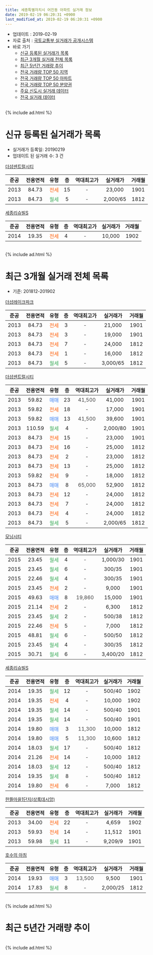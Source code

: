 ```yaml
---
title: 세종특별자치시 어진동 아파트 실거래 정보
date: 2019-02-19 06:20:31 +0900
last_modified_at: 2019-02-19 06:20:31 +0900
---
```


* 업데이트 : 2019-02-19
* 자료 출처 : [국토교통부 실거래가 공개시스템](http://rt.molit.go.kr)
* 바로 가기
    * [신규 등록된 실거래가 목록](#신규-등록된-실거래가-목록)
    * [최근 3개월 실거래 전체 목록](#최근-3개월-실거래-전체-목록)
    * [최근 5년간 거래량 추이](#최근-5년간-거래량-추이)
    * [전국 거래량 TOP 50 지역](https://ayogom.github.io/apt-trade-info/최근-3개월-전국에서-가장-거래가-많이-발생한-지역)
    * [전국 거래량 TOP 50 아파트](https://ayogom.github.io/apt-trade-info/최근-3개월-전국에서-가장-거래가-많이-발생한-아파트)
    * [전국 거래량 TOP 50 분양권](https://ayogom.github.io/apt-trade-info/최근-3개월-전국에서-가장-거래가-많이-발생한-분양권)
    * [주요 신도시 실거래 데이터](https://ayogom.github.io/apt-trade-info/주요-신도시)
    * [전국 실거래 데이터](https://ayogom.github.io/apt-trade-info/전국)
<br>
{% include ad.html %}
<br>

# 신규 등록된 실거래가 목록
* 실거래가 등록일: 20190219
* 업데이트 된 실거래 수: 3 건


[더샵센트럴시티](https://search.naver.com/search.naver?query=%EC%84%B8%EC%A2%85%ED%8A%B9%EB%B3%84%EC%9E%90%EC%B9%98%EC%8B%9C+%EC%96%B4%EC%A7%84%EB%8F%99+%EB%8D%94%EC%83%B5%EC%84%BC%ED%8A%B8%EB%9F%B4%EC%8B%9C%ED%8B%B0)

|준공|전용면적|유형|층|역대최고가|실거래가|거래월|
|:---:|:---:|:---:|:---:|:---:|:---:|:---:|
|2013|84.73|<span style="color:#ff5a00">전세</span>|15|<span style="color:#444444">-</span>|23,000|1901|
|2013|84.73|<span style="color:#34a853">월세</span>|5|<span style="color:#444444">-</span>|2,000/65|1812|

[세종리슈빌S](https://search.naver.com/search.naver?query=%EC%84%B8%EC%A2%85%ED%8A%B9%EB%B3%84%EC%9E%90%EC%B9%98%EC%8B%9C+%EC%96%B4%EC%A7%84%EB%8F%99+%EC%84%B8%EC%A2%85%EB%A6%AC%EC%8A%88%EB%B9%8CS)

|준공|전용면적|유형|층|역대최고가|실거래가|거래월|
|:---:|:---:|:---:|:---:|:---:|:---:|:---:|
|2014|19.35|<span style="color:#ff5a00">전세</span>|4|<span style="color:#444444">-</span>|10,000|1902|


<br>
{% include ad.html %}
<br>

# 최근 3개월 실거래 전체 목록
* 기준: 201812-201902


[더샵레이크파크](https://search.naver.com/search.naver?query=%EC%84%B8%EC%A2%85%ED%8A%B9%EB%B3%84%EC%9E%90%EC%B9%98%EC%8B%9C+%EC%96%B4%EC%A7%84%EB%8F%99+%EB%8D%94%EC%83%B5%EB%A0%88%EC%9D%B4%ED%81%AC%ED%8C%8C%ED%81%AC)

|준공|전용면적|유형|층|역대최고가|실거래가|거래월|
|:---:|:---:|:---:|:---:|:---:|:---:|:---:|
|2013|84.73|<span style="color:#ff5a00">전세</span>|3|<span style="color:#444444">-</span>|21,000|1901|
|2013|84.73|<span style="color:#ff5a00">전세</span>|3|<span style="color:#444444">-</span>|19,000|1901|
|2013|84.73|<span style="color:#ff5a00">전세</span>|7|<span style="color:#444444">-</span>|24,000|1812|
|2013|84.73|<span style="color:#ff5a00">전세</span>|1|<span style="color:#444444">-</span>|16,000|1812|
|2013|84.73|<span style="color:#34a853">월세</span>|5|<span style="color:#444444">-</span>|3,000/65|1812|

[더샵센트럴시티](https://search.naver.com/search.naver?query=%EC%84%B8%EC%A2%85%ED%8A%B9%EB%B3%84%EC%9E%90%EC%B9%98%EC%8B%9C+%EC%96%B4%EC%A7%84%EB%8F%99+%EB%8D%94%EC%83%B5%EC%84%BC%ED%8A%B8%EB%9F%B4%EC%8B%9C%ED%8B%B0)

|준공|전용면적|유형|층|역대최고가|실거래가|거래월|
|:---:|:---:|:---:|:---:|:---:|:---:|:---:|
|2013|59.82|<span style="color:#4285f3">매매</span>|23|<span style="color:#444444">41,500</span>|41,000|1901|
|2013|59.82|<span style="color:#ff5a00">전세</span>|18|<span style="color:#444444">-</span>|17,000|1901|
|2013|59.82|<span style="color:#4285f3">매매</span>|13|<span style="color:#444444">41,500</span>|39,600|1901|
|2013|110.59|<span style="color:#34a853">월세</span>|4|<span style="color:#444444">-</span>|2,000/80|1901|
|2013|84.73|<span style="color:#ff5a00">전세</span>|15|<span style="color:#444444">-</span>|23,000|1901|
|2013|84.73|<span style="color:#ff5a00">전세</span>|16|<span style="color:#444444">-</span>|25,000|1812|
|2013|84.73|<span style="color:#ff5a00">전세</span>|2|<span style="color:#444444">-</span>|23,000|1812|
|2013|84.73|<span style="color:#ff5a00">전세</span>|13|<span style="color:#444444">-</span>|25,000|1812|
|2013|59.82|<span style="color:#ff5a00">전세</span>|9|<span style="color:#444444">-</span>|18,000|1812|
|2013|84.73|<span style="color:#4285f3">매매</span>|8|<span style="color:#444444">65,000</span>|52,900|1812|
|2013|84.73|<span style="color:#ff5a00">전세</span>|12|<span style="color:#444444">-</span>|24,000|1812|
|2013|84.73|<span style="color:#ff5a00">전세</span>|7|<span style="color:#444444">-</span>|24,000|1812|
|2013|84.73|<span style="color:#ff5a00">전세</span>|4|<span style="color:#444444">-</span>|24,000|1812|
|2013|84.73|<span style="color:#34a853">월세</span>|5|<span style="color:#444444">-</span>|2,000/65|1812|

[모닝시티](https://search.naver.com/search.naver?query=%EC%84%B8%EC%A2%85%ED%8A%B9%EB%B3%84%EC%9E%90%EC%B9%98%EC%8B%9C+%EC%96%B4%EC%A7%84%EB%8F%99+%EB%AA%A8%EB%8B%9D%EC%8B%9C%ED%8B%B0)

|준공|전용면적|유형|층|역대최고가|실거래가|거래월|
|:---:|:---:|:---:|:---:|:---:|:---:|:---:|
|2015|23.45|<span style="color:#34a853">월세</span>|4|<span style="color:#444444">-</span>|1,000/30|1901|
|2015|23.45|<span style="color:#34a853">월세</span>|6|<span style="color:#444444">-</span>|300/35|1901|
|2015|22.46|<span style="color:#34a853">월세</span>|4|<span style="color:#444444">-</span>|300/35|1901|
|2015|23.45|<span style="color:#ff5a00">전세</span>|2|<span style="color:#444444">-</span>|9,000|1901|
|2015|49.63|<span style="color:#4285f3">매매</span>|8|<span style="color:#444444">19,860</span>|15,000|1901|
|2015|21.14|<span style="color:#ff5a00">전세</span>|2|<span style="color:#444444">-</span>|6,300|1812|
|2015|23.45|<span style="color:#34a853">월세</span>|2|<span style="color:#444444">-</span>|500/38|1812|
|2015|22.46|<span style="color:#ff5a00">전세</span>|5|<span style="color:#444444">-</span>|7,000|1812|
|2015|48.81|<span style="color:#34a853">월세</span>|6|<span style="color:#444444">-</span>|500/50|1812|
|2015|23.45|<span style="color:#34a853">월세</span>|4|<span style="color:#444444">-</span>|300/35|1812|
|2015|30.71|<span style="color:#34a853">월세</span>|6|<span style="color:#444444">-</span>|3,400/20|1812|

[세종리슈빌S](https://search.naver.com/search.naver?query=%EC%84%B8%EC%A2%85%ED%8A%B9%EB%B3%84%EC%9E%90%EC%B9%98%EC%8B%9C+%EC%96%B4%EC%A7%84%EB%8F%99+%EC%84%B8%EC%A2%85%EB%A6%AC%EC%8A%88%EB%B9%8CS)

|준공|전용면적|유형|층|역대최고가|실거래가|거래월|
|:---:|:---:|:---:|:---:|:---:|:---:|:---:|
|2014|19.35|<span style="color:#34a853">월세</span>|12|<span style="color:#444444">-</span>|500/40|1902|
|2014|19.35|<span style="color:#ff5a00">전세</span>|4|<span style="color:#444444">-</span>|10,000|1902|
|2014|19.35|<span style="color:#34a853">월세</span>|14|<span style="color:#444444">-</span>|500/40|1901|
|2014|19.35|<span style="color:#34a853">월세</span>|14|<span style="color:#444444">-</span>|500/40|1901|
|2014|19.80|<span style="color:#4285f3">매매</span>|3|<span style="color:#444444">11,300</span>|10,000|1812|
|2014|19.80|<span style="color:#4285f3">매매</span>|5|<span style="color:#444444">11,300</span>|10,600|1812|
|2014|18.03|<span style="color:#34a853">월세</span>|17|<span style="color:#444444">-</span>|500/40|1812|
|2014|21.26|<span style="color:#ff5a00">전세</span>|14|<span style="color:#444444">-</span>|10,000|1812|
|2014|18.03|<span style="color:#34a853">월세</span>|12|<span style="color:#444444">-</span>|500/40|1812|
|2014|19.35|<span style="color:#34a853">월세</span>|8|<span style="color:#444444">-</span>|500/40|1812|
|2014|19.80|<span style="color:#ff5a00">전세</span>|6|<span style="color:#444444">-</span>|7,000|1812|


<script async src="//pagead2.googlesyndication.com/pagead/js/adsbygoogle.js"></script>
<!-- 기본 -->
<ins class="adsbygoogle"
     style="display:block"
     data-ad-client="ca-pub-2446590836940007"
     data-ad-slot="1659523306"
     data-ad-format="auto"
     data-full-width-responsive="true"></ins>
<script>
(adsbygoogle = window.adsbygoogle || []).push({});
</script>


[한뜰마을1단지(상록데시앙)](https://search.naver.com/search.naver?query=%EC%84%B8%EC%A2%85%ED%8A%B9%EB%B3%84%EC%9E%90%EC%B9%98%EC%8B%9C+%EC%96%B4%EC%A7%84%EB%8F%99+%ED%95%9C%EB%9C%B0%EB%A7%88%EC%9D%841%EB%8B%A8%EC%A7%80%28%EC%83%81%EB%A1%9D%EB%8D%B0%EC%8B%9C%EC%95%99%29)

|준공|전용면적|유형|층|역대최고가|실거래가|거래월|
|:---:|:---:|:---:|:---:|:---:|:---:|:---:|
|2013|34.00|<span style="color:#ff5a00">전세</span>|22|<span style="color:#444444">-</span>|4,659|1902|
|2013|59.93|<span style="color:#ff5a00">전세</span>|14|<span style="color:#444444">-</span>|11,512|1901|
|2013|59.98|<span style="color:#34a853">월세</span>|11|<span style="color:#444444">-</span>|9,209/9|1901|

[호수의 아침](https://search.naver.com/search.naver?query=%EC%84%B8%EC%A2%85%ED%8A%B9%EB%B3%84%EC%9E%90%EC%B9%98%EC%8B%9C+%EC%96%B4%EC%A7%84%EB%8F%99+%ED%98%B8%EC%88%98%EC%9D%98+%EC%95%84%EC%B9%A8)

|준공|전용면적|유형|층|역대최고가|실거래가|거래월|
|:---:|:---:|:---:|:---:|:---:|:---:|:---:|
|2014|19.93|<span style="color:#4285f3">매매</span>|3|<span style="color:#444444">13,500</span>|9,500|1901|
|2014|17.83|<span style="color:#34a853">월세</span>|8|<span style="color:#444444">-</span>|2,000/25|1812|


<br>
{% include ad.html %}
<br>

# 최근 5년간 거래량 추이


<div style="width:100%;">
    <canvas id="deal_progress" height="200"></canvas>
</div>

<script>
new Chart(document.getElementById("deal_progress"), {
    type: 'line',
    data: {
        labels: ['201402','201403','201404','201405','201406','201407','201408','201409','201410','201411','201412','201501','201502','201503','201504','201505','201506','201507','201508','201509','201510','201511','201512','201601','201602','201603','201604','201605','201606','201607','201608','201609','201610','201611','201612','201701','201702','201703','201704','201705','201706','201707','201708','201709','201710','201711','201712','201801','201802','201803','201804','201805','201806','201807','201808','201809','201810','201811','201812','201901','201902'],
        datasets: [{
            label: '매매',
            pointRadius: 1,
            data: [2, 3, 1, 1, 1, 2, 10, 4, 4, 3, 3, 2, 2, 16, 6, 3, 8, 11, 5, 14, 16, 10, 10, 6, 8, 12, 11, 11, 7, 9, 7, 10, 11, 13, 8, 9, 11, 16, 17, 9, 11, 15, 11, 3, 4, 5, 4, 7, 9, 11, 4, 4, 0, 3, 3, 2, 6, 3, 3, 4, 0],
            borderColor: "rgba(255, 201, 14, 1)",
            backgroundColor: "rgba(255, 201, 14, 0.5)",
            fill: false,
            lineTension: 0
        },{
            label: '전월세',
            pointRadius: 1,
            data: [8, 6, 4, 5, 9, 13, 19, 10, 9, 48, 30, 16, 6, 10, 12, 10, 12, 12, 15, 12, 16, 26, 32, 29, 24, 13, 9, 10, 12, 7, 13, 10, 7, 9, 27, 21, 24, 12, 15, 13, 16, 15, 18, 13, 11, 19, 23, 30, 25, 26, 15, 17, 19, 13, 22, 17, 19, 23, 23, 13, 3],
            borderColor: "rgba(0, 141, 185, 1)",
            backgroundColor: "rgba(0, 141, 185, 0.5)",
            fill: false,
            lineTension: 0
        }
        ]
    },
    options: {
        responsive: true,
        title: {
            display: false
        },
        tooltips: {
            mode: 'index',
            intersect: false
        },
        hover: {
            mode: 'nearest',
            intersect: true
        },
        scales: {
            xAxes: [{
                display: true,
                scaleLabel: {
                    display: true,
                    labelString: '년/월'
                }
            }],
            yAxes: [{
                display: true,
                ticks: {
                    suggestedMin: 0,
                },
                scaleLabel: {
                    display: true,
                    labelString: '실거래 수'
                }
            }]
        }
    }
});

</script>


<br>
{% include ad.html %}
<br>

